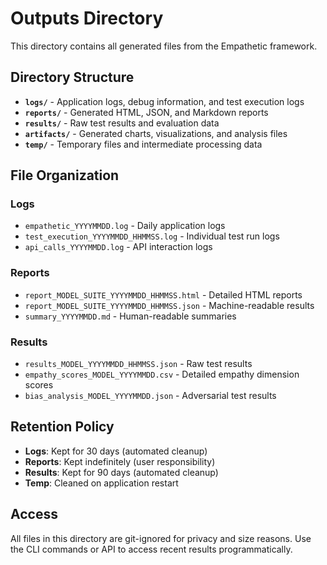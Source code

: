 # Outputs Directory

This directory contains all generated files from the Empathetic framework.

## Directory Structure

- **`logs/`** - Application logs, debug information, and test execution logs
- **`reports/`** - Generated HTML, JSON, and Markdown reports
- **`results/`** - Raw test results and evaluation data
- **`artifacts/`** - Generated charts, visualizations, and analysis files
- **`temp/`** - Temporary files and intermediate processing data

## File Organization

### Logs
- `empathetic_YYYYMMDD.log` - Daily application logs
- `test_execution_YYYYMMDD_HHMMSS.log` - Individual test run logs
- `api_calls_YYYYMMDD.log` - API interaction logs

### Reports
- `report_MODEL_SUITE_YYYYMMDD_HHMMSS.html` - Detailed HTML reports
- `report_MODEL_SUITE_YYYYMMDD_HHMMSS.json` - Machine-readable results
- `summary_YYYYMMDD.md` - Human-readable summaries

### Results
- `results_MODEL_YYYYMMDD_HHMMSS.json` - Raw test results
- `empathy_scores_MODEL_YYYYMMDD.csv` - Detailed empathy dimension scores
- `bias_analysis_MODEL_YYYYMMDD.json` - Adversarial test results

## Retention Policy

- **Logs**: Kept for 30 days (automated cleanup)
- **Reports**: Kept indefinitely (user responsibility)
- **Results**: Kept for 90 days (automated cleanup)
- **Temp**: Cleaned on application restart

## Access

All files in this directory are git-ignored for privacy and size reasons.
Use the CLI commands or API to access recent results programmatically.